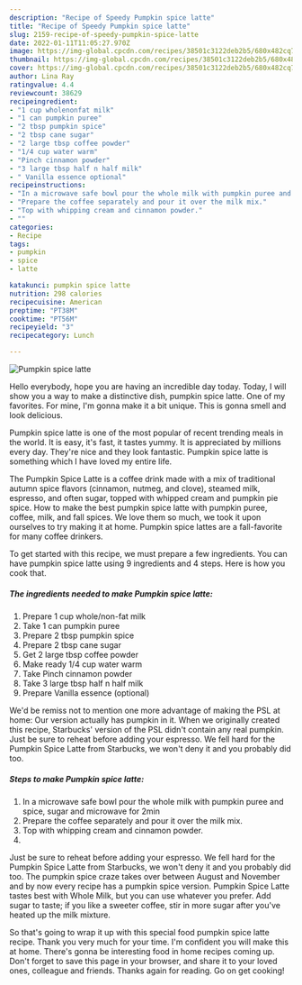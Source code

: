 ```yaml
---
description: "Recipe of Speedy Pumpkin spice latte"
title: "Recipe of Speedy Pumpkin spice latte"
slug: 2159-recipe-of-speedy-pumpkin-spice-latte
date: 2022-01-11T11:05:27.970Z
image: https://img-global.cpcdn.com/recipes/38501c3122deb2b5/680x482cq70/pumpkin-spice-latte-recipe-main-photo.jpg
thumbnail: https://img-global.cpcdn.com/recipes/38501c3122deb2b5/680x482cq70/pumpkin-spice-latte-recipe-main-photo.jpg
cover: https://img-global.cpcdn.com/recipes/38501c3122deb2b5/680x482cq70/pumpkin-spice-latte-recipe-main-photo.jpg
author: Lina Ray
ratingvalue: 4.4
reviewcount: 38629
recipeingredient:
- "1 cup wholenonfat milk"
- "1 can pumpkin puree"
- "2 tbsp pumpkin spice"
- "2 tbsp cane sugar"
- "2 large tbsp coffee powder"
- "1/4 cup water warm"
- "Pinch cinnamon powder"
- "3 large tbsp half n half milk"
- " Vanilla essence optional"
recipeinstructions:
- "In a microwave safe bowl pour the whole milk with pumpkin puree and spice, sugar and microwave for 2min"
- "Prepare the coffee separately and pour it over the milk mix."
- "Top with whipping cream and cinnamon powder."
- ""
categories:
- Recipe
tags:
- pumpkin
- spice
- latte

katakunci: pumpkin spice latte 
nutrition: 298 calories
recipecuisine: American
preptime: "PT38M"
cooktime: "PT56M"
recipeyield: "3"
recipecategory: Lunch

---
```



![Pumpkin spice latte](https://img-global.cpcdn.com/recipes/38501c3122deb2b5/680x482cq70/pumpkin-spice-latte-recipe-main-photo.jpg)

Hello everybody, hope you are having an incredible day today. Today, I will show you a way to make a distinctive dish, pumpkin spice latte. One of my favorites. For mine, I'm gonna make it a bit unique. This is gonna smell and look delicious.

Pumpkin spice latte is one of the most popular of recent trending meals in the world. It is easy, it's fast, it tastes yummy. It is appreciated by millions every day. They're nice and they look fantastic. Pumpkin spice latte is something which I have loved my entire life.

The Pumpkin Spice Latte is a coffee drink made with a mix of traditional autumn spice flavors (cinnamon, nutmeg, and clove), steamed milk, espresso, and often sugar, topped with whipped cream and pumpkin pie spice. How to make the best pumpkin spice latte with pumpkin puree, coffee, milk, and fall spices. We love them so much, we took it upon ourselves to try making it at home. Pumpkin spice lattes are a fall-favorite for many coffee drinkers.


To get started with this recipe, we must prepare a few ingredients. You can have pumpkin spice latte using 9 ingredients and 4 steps. Here is how you cook that.

<!--inarticleads1-->

##### The ingredients needed to make Pumpkin spice latte:

1. Prepare 1 cup whole/non-fat milk
1. Take 1 can pumpkin puree
1. Prepare 2 tbsp pumpkin spice
1. Prepare 2 tbsp cane sugar
1. Get 2 large tbsp coffee powder
1. Make ready 1/4 cup water warm
1. Take Pinch cinnamon powder
1. Take 3 large tbsp half n half milk
1. Prepare  Vanilla essence (optional)


We&#39;d be remiss not to mention one more advantage of making the PSL at home: Our version actually has pumpkin in it. When we originally created this recipe, Starbucks&#39; version of the PSL didn&#39;t contain any real pumpkin. Just be sure to reheat before adding your espresso. We fell hard for the Pumpkin Spice Latte from Starbucks, we won&#39;t deny it and you probably did too. 

<!--inarticleads2-->

##### Steps to make Pumpkin spice latte:

1. In a microwave safe bowl pour the whole milk with pumpkin puree and spice, sugar and microwave for 2min
1. Prepare the coffee separately and pour it over the milk mix.
1. Top with whipping cream and cinnamon powder.
1. 


Just be sure to reheat before adding your espresso. We fell hard for the Pumpkin Spice Latte from Starbucks, we won&#39;t deny it and you probably did too. The pumpkin spice craze takes over between August and November and by now every recipe has a pumpkin spice version. Pumpkin Spice Latte tastes best with Whole Milk, but you can use whatever you prefer. Add sugar to taste; if you like a sweeter coffee, stir in more sugar after you&#39;ve heated up the milk mixture. 

So that's going to wrap it up with this special food pumpkin spice latte recipe. Thank you very much for your time. I'm confident you will make this at home. There's gonna be interesting food in home recipes coming up. Don't forget to save this page in your browser, and share it to your loved ones, colleague and friends. Thanks again for reading. Go on get cooking!
